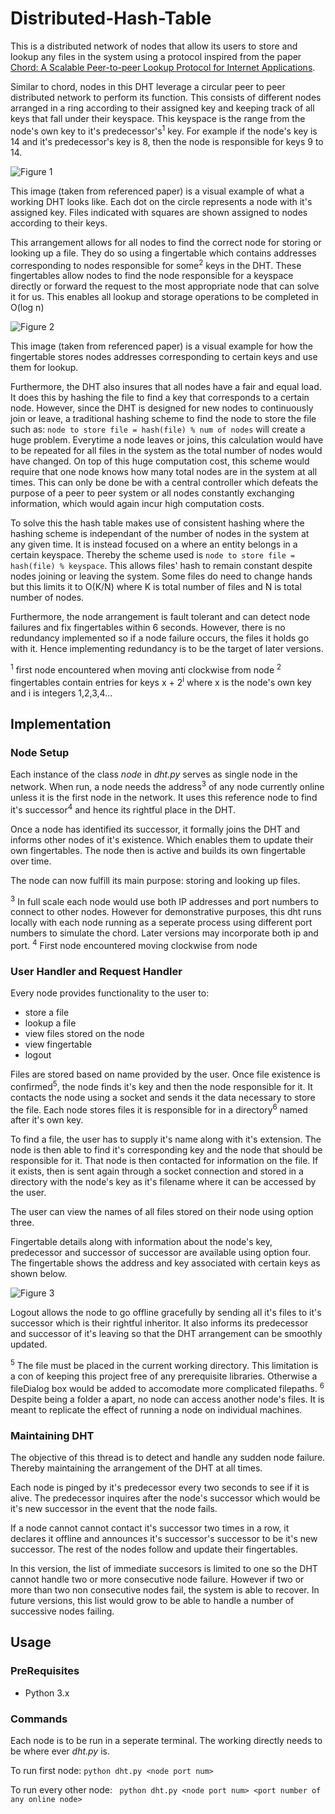 # Distributed-Hash-Table

This is a distributed network of nodes that allow its users to store and lookup any files in the system using a protocol inspired from the paper [Chord: A Scalable Peer-to-peer Lookup Protocol for Internet Applications](https://pdos.csail.mit.edu/papers/ton:chord/paper-ton.pdf).

Similar to chord, nodes in this DHT leverage a circular peer to peer distributed network to perform its function. This consists of different nodes arranged in a ring according to their assigned key and keeping track of all keys that fall under their keyspace. This keyspace is the range from the node's own key to it's predecessor's<sup>1</sup> key. For example if the node's key is 14 and it's predecessor's key is 8, then the node is responsible for keys 9 to 14.

![Figure 1](https://github.com/LAA225/Distributed-Hash-Table/blob/master/images/DHT1.png?raw=true)

This image (taken from referenced paper) is a visual example of what a working DHT looks like. Each dot on the circle represents a node with it's assigned key. Files indicated with squares are shown assigned to nodes according to their keys.

This arrangement allows for all nodes to find the correct node for storing or looking up a file. They do so using a fingertable which contains addresses corresponding to nodes responsible for some<sup>2</sup> keys in the DHT. These fingertables allow nodes to find the node responsible for a keyspace directly or forward the request to the most appropriate node that can solve it for us. This enables all lookup and storage operations to be completed in O(log n)

![Figure 2](https://github.com/LAA225/Distributed-Hash-Table/blob/master/images/fingertable.png?raw=true)

This image (taken from referenced paper) is a visual example for how the fingertable stores nodes addresses corresponding to certain keys and use them for lookup.

Furthermore, the DHT also insures that all nodes have a fair and equal load. It does this by hashing the file to find a key that corresponds to a certain node. However, since the DHT is designed for new nodes to continuously join or leave, a traditional hashing scheme to find the node to store the file such as:
`node to store file = hash(file) % num of nodes`
will create a huge problem. Everytime a node leaves or joins, this calculation would have to be repeated for all files in the system as the total number of nodes would have changed. On top of this huge computation cost, this scheme would require that one node knows how many total nodes are in the system at all times. This can only be done be with a central controller which defeats the purpose of a peer to peer system or all nodes constantly exchanging information, which would again incur high computation costs.

To solve this the hash table makes use of consistent hashing where the hashing scheme is independant of the number of nodes in the system at any given time. It is instead focused on a where an entity belongs in a certain keyspace. Thereby the scheme used is `node to store file = hash(file) % keyspace`. This allows files' hash to remain constant despite nodes joining or leaving the system. Some files do need to change hands but this limits it to O(K/N) where K is total number of files and N is total number of nodes.

Furthermore, the node arrangement is fault tolerant and can detect node failures and fix fingertables within 6 seconds. However, there is no redundancy implemented so if a node failure occurs, the files it holds go with it. Hence implementing redundancy is to be the target of later versions.

<sup>1</sup> first node encountered when moving anti clockwise from node
<sup>2</sup> fingertables contain entries for keys x + 2<sup>i</sup> where x is the node's own key and i is integers 1,2,3,4...

## Implementation

### Node Setup

Each instance of the class _node_ in _dht.py_ serves as single node in the network. When run, a node needs the address<sup>3</sup> of any node currently online unless it is the first node in the network. It uses this reference node to find it's successor<sup>4</sup> and hence its rightful place in the DHT.

Once a node has identified its successor, it formally joins the DHT and informs other nodes of it's existence. Which enables them to update their own fingertables. The node then is active and builds its own fingertable over time.

The node can now fulfill its main purpose: storing and looking up files.

<sup>3</sup> In full scale each node would use both IP addresses and port numbers to connect to other nodes. However for demonstrative purposes, this dht runs locally with each node running as a seperate process using different port numbers to simulate the chord. Later versions may incorporate both ip and port.
<sup>4</sup> First node encountered moving clockwise from node

### User Handler and Request Handler

Every node provides functionality to the user to:

- store a file
- lookup a file
- view files stored on the node
- view fingertable
- logout

Files are stored based on name provided by the user. Once file existence is confirmed<sup>5</sup>, the node finds it's key and then the node responsible for it. It contacts the node using a socket and sends it the data necessary to store the file. Each node stores files it is responsible for in a directory<sup>6</sup> named after it's own key.

To find a file, the user has to supply it's name along with it's extension. The node is then able to find it's corresponding key and the node that should be responsible for it. That node is then contacted for information on the file. If it exists, then is sent again through a socket connection and stored in a directory with the node's key as it's filename where it can be accessed by the user.

The user can view the names of all files stored on their node using option three.

Fingertable details along with information about the node's key, predecessor and successor of successor are available using option four. The fingertable shows the address and key associated with certain keys as shown below.

![Figure 3](https://github.com/LAA225/Distributed-Hash-Table/blob/master/images/fingertableExample.PNG?raw=true)

Logout allows the node to go offline gracefully by sending all it's files to it's successor which is their rightful inheritor. It also informs its predecessor and successor of it's leaving so that the DHT arrangement can be smoothly updated.

<sup>5</sup> The file must be placed in the current working directory. This limitation is a con of keeping this project free of any prerequisite libraries. Otherwise a fileDialog box would be added to accomodate more complicated filepaths.
<sup>6</sup> Despite being a folder a apart, no node can access another node's files. It is meant to replicate the effect of running a node on individual machines.

### Maintaining DHT

The objective of this thread is to detect and handle any sudden node failure. Thereby maintaining the arrangement of the DHT at all times.

Each node is pinged by it's predecessor every two seconds to see if it is alive. The predecessor inquires after the node's successor which would be it's new successor in the event that the node fails.

If a node cannot cannot contact it's successor two times in a row, it declares it offline and announces it's successor's successor to be it's new successor. The rest of the nodes follow and update their fingertables.

In this version, the list of immediate succesors is limited to one so the DHT cannot handle two or more consecutive node failure. However if two or more than two non consecutive nodes fail, the system is able to recover.
In future versions, this list would grow to be able to handle a number of successive nodes failing.

## Usage

### PreRequisites

- Python 3.x

### Commands

Each node is to be run in a seperate terminal. The working directly needs to be where ever _dht.py_ is.

To run first node:
`python dht.py <node port num>`

To run every other node:
` python dht.py <node port num> <port number of any online node>`
